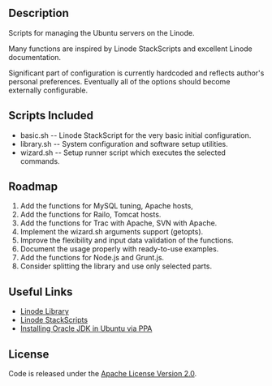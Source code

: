 ## Description

Scripts for managing the Ubuntu servers on the Linode.

Many functions are inspired by Linode StackScripts and excellent Linode documentation.

Significant part of configuration is currently hardcoded and reflects author's personal preferences.
Eventually all of the options should become externally configurable.

## Scripts Included

* basic.sh -- Linode StackScript for the very basic initial configuration.
* library.sh -- System configuration and software setup utilities.
* wizard.sh -- Setup runner script which executes the selected commands.

## Roadmap

1. Add the functions for MySQL tuning, Apache hosts,
1. Add the functions for Railo, Tomcat hosts.
1. Add the functions for Trac with Apache, SVN with Apache.
1. Implement the wizard.sh arguments support (getopts).
1. Improve the flexibility and input data validation of the functions.
1. Document the usage properly with ready-to-use examples.
1. Add the functions for Node.js and Grunt.js.
1. Consider splitting the library and use only selected parts.

## Useful Links

* [Linode Library](https://library.linode.com/)
* [Linode StackScripts](https://library.linode.com/stackscripts)
* [Installing Oracle JDK in Ubuntu via PPA](http://www.webupd8.org/2012/01/install-oracle-java-jdk-7-in-ubuntu-via.html)

## License

Code is released under the [Apache License Version 2.0](http://www.apache.org/licenses/LICENSE-2.0).
